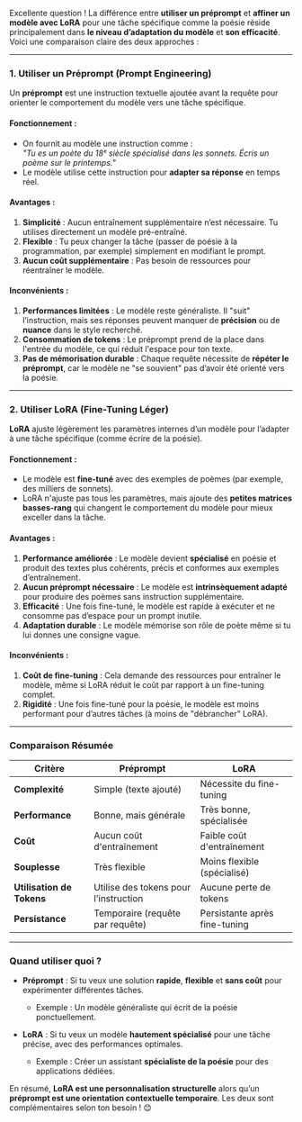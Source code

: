 Excellente question ! La différence entre **utiliser un préprompt** et **affiner un modèle avec LoRA** pour une tâche spécifique comme la poésie réside principalement dans **le niveau d’adaptation du modèle** et **son efficacité**. Voici une comparaison claire des deux approches :

---

### **1. Utiliser un Préprompt (Prompt Engineering)**

Un **préprompt** est une instruction textuelle ajoutée avant la requête pour orienter le comportement du modèle vers une tâche spécifique.

#### **Fonctionnement** :
- On fournit au modèle une instruction comme :  
   *"Tu es un poète du 18ᵉ siècle spécialisé dans les sonnets. Écris un poème sur le printemps."*
- Le modèle utilise cette instruction pour **adapter sa réponse** en temps réel.

#### **Avantages** :
1. **Simplicité** : Aucun entraînement supplémentaire n’est nécessaire. Tu utilises directement un modèle pré-entraîné.
2. **Flexible** : Tu peux changer la tâche (passer de poésie à la programmation, par exemple) simplement en modifiant le prompt.
3. **Aucun coût supplémentaire** : Pas besoin de ressources pour réentraîner le modèle.

#### **Inconvénients** :
1. **Performances limitées** : Le modèle reste généraliste. Il "suit" l’instruction, mais ses réponses peuvent manquer de **précision** ou de **nuance** dans le style recherché.
2. **Consommation de tokens** : Le préprompt prend de la place dans l'entrée du modèle, ce qui réduit l'espace pour ton texte.
3. **Pas de mémorisation durable** : Chaque requête nécessite de **répéter le préprompt**, car le modèle ne "se souvient" pas d’avoir été orienté vers la poésie.

---

### **2. Utiliser LoRA (Fine-Tuning Léger)**

**LoRA** ajuste légèrement les paramètres internes d’un modèle pour l’adapter à une tâche spécifique (comme écrire de la poésie).

#### **Fonctionnement** :
- Le modèle est **fine-tuné** avec des exemples de poèmes (par exemple, des milliers de sonnets).
- LoRA n'ajuste pas tous les paramètres, mais ajoute des **petites matrices basses-rang** qui changent le comportement du modèle pour mieux exceller dans la tâche.

#### **Avantages** :
1. **Performance améliorée** : Le modèle devient **spécialisé** en poésie et produit des textes plus cohérents, précis et conformes aux exemples d’entraînement.
2. **Aucun préprompt nécessaire** : Le modèle est **intrinsèquement adapté** pour produire des poèmes sans instruction supplémentaire.
3. **Efficacité** : Une fois fine-tuné, le modèle est rapide à exécuter et ne consomme pas d’espace pour un prompt inutile.
4. **Adaptation durable** : Le modèle mémorise son rôle de poète même si tu lui donnes une consigne vague.

#### **Inconvénients** :
1. **Coût de fine-tuning** : Cela demande des ressources pour entraîner le modèle, même si LoRA réduit le coût par rapport à un fine-tuning complet.
2. **Rigidité** : Une fois fine-tuné pour la poésie, le modèle est moins performant pour d’autres tâches (à moins de "débrancher" LoRA).

---

### **Comparaison Résumée**

| **Critère**              | **Préprompt**                         | **LoRA**                              |
|--------------------------|---------------------------------------|---------------------------------------|
| **Complexité**           | Simple (texte ajouté)                | Nécessite du fine-tuning              |
| **Performance**          | Bonne, mais générale                 | Très bonne, spécialisée               |
| **Coût**                 | Aucun coût d'entraînement            | Faible coût d'entraînement            |
| **Souplesse**            | Très flexible                        | Moins flexible (spécialisé)           |
| **Utilisation de Tokens**| Utilise des tokens pour l’instruction| Aucune perte de tokens                |
| **Persistance**          | Temporaire (requête par requête)     | Persistante après fine-tuning         |

---

### **Quand utiliser quoi ?**

- **Préprompt** : Si tu veux une solution **rapide**, **flexible** et **sans coût** pour expérimenter différentes tâches.
   - Exemple : Un modèle généraliste qui écrit de la poésie ponctuellement.

- **LoRA** : Si tu veux un modèle **hautement spécialisé** pour une tâche précise, avec des performances optimales.
   - Exemple : Créer un assistant **spécialiste de la poésie** pour des applications dédiées.

En résumé, **LoRA est une personnalisation structurelle** alors qu’un **préprompt est une orientation contextuelle temporaire**. Les deux sont complémentaires selon ton besoin ! 😊